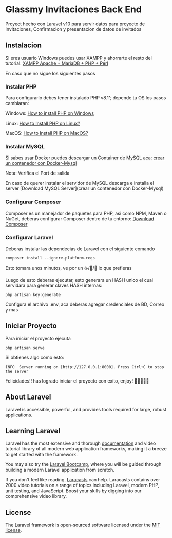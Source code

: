 # Glassmy Invitaciones Back End

Proyect hecho con Laravel v10 para servir datos para proyecto de Invitaciones, Confirmacion y presentacion de datos de invitados

## Instalacion
Si eres usuario Windows puedes usar XAMPP y ahorrarte el resto del tutorial: [XAMPP Apache + MariaDB + PHP + Perl](https://www.apachefriends.org/es/index.html)

En caso que no sigue los siguientes pasos
### Instalar PHP
Para configurarlo debes tener instalado PHP v8.1^, depende tu OS los pasos cambiaran: 

Windows: [How to install PHP on Windows](https://www.geeksforgeeks.org/how-to-install-php-in-windows-10/)

Linux: [How to Install PHP on Linux?
](https://www.geeksforgeeks.org/how-to-install-php-on-linux/)

MacOS: [How to Install PHP on MacOS?
](https://www.geeksforgeeks.org/how-to-install-php-on-macos/)

### Instalar MySQL
Si sabes usar Docker puedes descargar un Container de MySQL aca: [crear un contenedor con Docker-Mysql](https://platzi.com/tutoriales/1432-docker-2018/3268-como-crear-un-contenedor-con-docker-mysql-y-persistir-la-informacion/)

Nota: Verifica el Port de salida

En caso de querer instalar el servidor de MySQL descarga e installa el server [Download MySQL Server](crear un contenedor con Docker-Mysql)


### Configurar Composer

Composer es un manejador de paquetes para PHP, asi como NPM, Maven o NuGet, deberas configurar Composer dentro de tu entorno: [Download Composer](https://getcomposer.org/download/)

### Configurar Laravel

Deberas instalar las dependecias de Laravel con el siguiente comando

`composer install --ignore-platform-reqs`

Esto tomara unos minutos, ve por un ☕/🍺/🥤 lo que prefieras

Luego de esto deberas ejecutar, esto generara un HASH unico el cual servidara para generar claves HASH internas:

`php artisan key:generate`

Configura el archivo .env, aca deberas agregar credenciales de BD, Correo y mas

## Iniciar Proyecto

Para iniciar el proyecto ejecuta

`php artisan serve`

Si obtienes algo como esto:

`INFO  Server running on [http://127.0.0.1:8000].
Press Ctrl+C to stop the server`

Felicidades!! has logrado iniciar el proyecto con exito, enjoy! 🙌🏽🎉🍾🥂

## About Laravel

Laravel is accessible, powerful, and provides tools required for large, robust applications.

## Learning Laravel

Laravel has the most extensive and thorough [documentation](https://laravel.com/docs) and video tutorial library of all modern web application frameworks, making it a breeze to get started with the framework.

You may also try the [Laravel Bootcamp](https://bootcamp.laravel.com), where you will be guided through building a modern Laravel application from scratch.

If you don't feel like reading, [Laracasts](https://laracasts.com) can help. Laracasts contains over 2000 video tutorials on a range of topics including Laravel, modern PHP, unit testing, and JavaScript. Boost your skills by digging into our comprehensive video library.

## License

The Laravel framework is open-sourced software licensed under the [MIT license](https://opensource.org/licenses/MIT).
